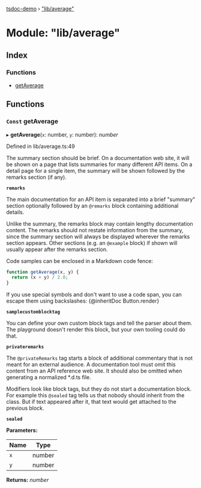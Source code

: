 [tsdoc-demo](../globals.md) › ["lib/average"](_lib_average_.md)

# Module: "lib/average"

## Index

### Functions

* [getAverage](_lib_average_.md#const-getaverage)

## Functions

### `Const` getAverage

▸ **getAverage**(`x`: number, `y`: number): *number*

Defined in lib/average.ts:49

The summary section should be brief. On a documentation web site,
it will be shown on a page that lists summaries for many different
API items.  On a detail page for a single item, the summary will be
shown followed by the remarks section (if any).

**`remarks`** 

The main documentation for an API item is separated into a brief
"summary" section optionally followed by an `@remarks` block containing
additional details.

Unlike the summary, the remarks block may contain lengthy documentation
content.  The remarks should not restate information from the summary,
since the summary section will always be displayed wherever the remarks
section appears.  Other sections (e.g. an `@example` block) if shown
will usually appear after the remarks section.

Code samples can be enclosed in a Markdown code fence:
```ts
function getAverage(x, y) {
  return (x + y) / 2.0;
}
```

If you use special symbols and don't want to use a code span, you can
escape them using backslashes:  \{\@inheritDoc Button.render\}

**`samplecustomblocktag`** 

You can define your own custom block tags and tell the parser about them.
The playground doesn't render this block, but your own tooling could do that.

**`privateremarks`** 

The `@privateRemarks` tag starts a block of additional commentary that is not meant
for an external audience.  A documentation tool must omit this content from an
API reference web site.  It should also be omitted when generating a normalized
*.d.ts file.

Modifiers look like block tags, but they do not start a documentation block.
For example this `@sealed` tag tells us that nobody should inherit from the
class.  But if text appeared after it, that text would get attached to the
previous block.

**`sealed`** 

**Parameters:**

Name | Type |
------ | ------ |
`x` | number |
`y` | number |

**Returns:** *number*
